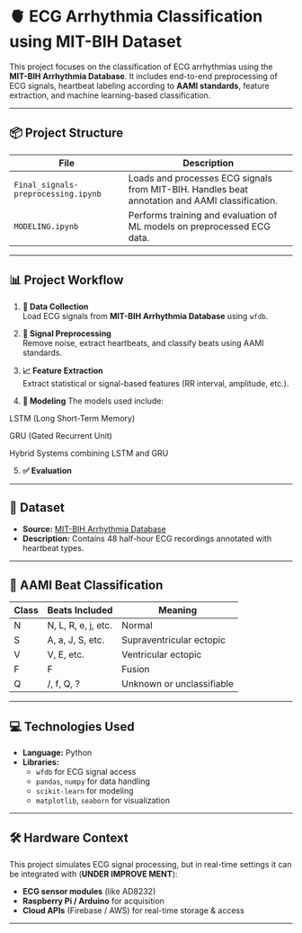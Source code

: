 # 🫀 ECG Arrhythmia Classification using MIT-BIH Dataset


This project focuses on the classification of ECG arrhythmias using the **MIT-BIH Arrhythmia Database**. It includes end-to-end preprocessing of ECG signals, heartbeat labeling according to **AAMI standards**, feature extraction, and machine learning-based classification.

---

## 📦 Project Structure

| File                             | Description                                         |
|----------------------------------|-----------------------------------------------------|
| `Final_signals-preprocessing.ipynb` | Loads and processes ECG signals from MIT-BIH. Handles beat annotation and AAMI classification. |
| `MODELING.ipynb`                   | Performs training and evaluation of ML models on preprocessed ECG data. |

---

## 📊 Project Workflow

1. **📁 Data Collection**  
   Load ECG signals from **MIT-BIH Arrhythmia Database** using `wfdb`.

2. **🧹 Signal Preprocessing**  
   Remove noise, extract heartbeats, and classify beats using AAMI standards.

3. **📈 Feature Extraction**  
   Extract statistical or signal-based features (RR interval, amplitude, etc.).

4. **🤖 Modeling**  The models used include:

LSTM (Long Short-Term Memory)

GRU (Gated Recurrent Unit)

Hybrid Systems combining LSTM and GRU
  

5. **✅ Evaluation**  


---

## 🧬 Dataset

- **Source:** [MIT-BIH Arrhythmia Database](https://physionet.org/content/mitdb/1.0.0/)
- **Description:** Contains 48 half-hour ECG recordings annotated with heartbeat types.

---

## 🧠 AAMI Beat Classification

| Class | Beats Included                      | Meaning                        |
|-------|-------------------------------------|--------------------------------|
| N     | N, L, R, e, j, etc.                 | Normal                         |
| S     | A, a, J, S, etc.                    | Supraventricular ectopic       |
| V     | V, E, etc.                          | Ventricular ectopic            |
| F     | F                                   | Fusion                         |
| Q     | /, f, Q, ?                          | Unknown or unclassifiable      |

---

## 💻 Technologies Used

- **Language:** Python
- **Libraries:**
  - `wfdb` for ECG signal access
  - `pandas`, `numpy` for data handling
  - `scikit-learn` for modeling
  - `matplotlib`, `seaborn` for visualization

---

## 🛠️ Hardware Context

This project simulates ECG signal processing, but in real-time settings it can be integrated with (**UNDER IMPROVE MENT**):

- **ECG sensor modules** (like AD8232)
- **Raspberry Pi / Arduino** for acquisition
- **Cloud APIs** (Firebase / AWS) for real-time storage & access

---
